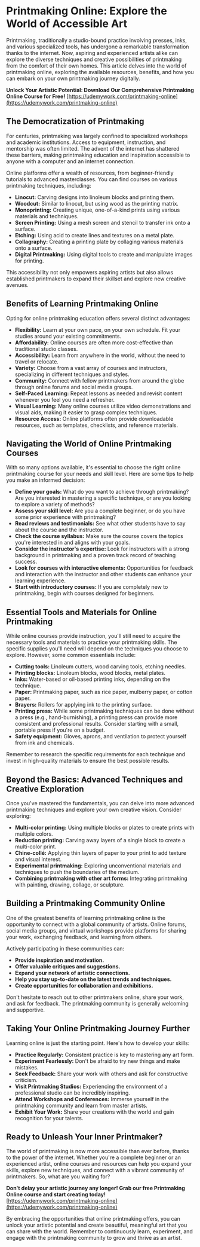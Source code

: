 # Printmaking Online: Explore the World of Accessible Art

Printmaking, traditionally a studio-bound practice involving presses, inks, and various specialized tools, has undergone a remarkable transformation thanks to the internet. Now, aspiring and experienced artists alike can explore the diverse techniques and creative possibilities of printmaking from the comfort of their own homes. This article delves into the world of printmaking online, exploring the available resources, benefits, and how you can embark on your own printmaking journey digitally.

**Unlock Your Artistic Potential: Download Our Comprehensive Printmaking Online Course for Free!** [https://udemywork.com/printmaking-online](https://udemywork.com/printmaking-online)

## The Democratization of Printmaking

For centuries, printmaking was largely confined to specialized workshops and academic institutions. Access to equipment, instruction, and mentorship was often limited. The advent of the internet has shattered these barriers, making printmaking education and inspiration accessible to anyone with a computer and an internet connection.

Online platforms offer a wealth of resources, from beginner-friendly tutorials to advanced masterclasses. You can find courses on various printmaking techniques, including:

*   **Linocut:** Carving designs into linoleum blocks and printing them.
*   **Woodcut:** Similar to linocut, but using wood as the printing matrix.
*   **Monoprinting:** Creating unique, one-of-a-kind prints using various materials and techniques.
*   **Screen Printing:** Using a mesh screen and stencil to transfer ink onto a surface.
*   **Etching:** Using acid to create lines and textures on a metal plate.
*   **Collagraphy:** Creating a printing plate by collaging various materials onto a surface.
*   **Digital Printmaking:** Using digital tools to create and manipulate images for printing.

This accessibility not only empowers aspiring artists but also allows established printmakers to expand their skillset and explore new creative avenues.

## Benefits of Learning Printmaking Online

Opting for online printmaking education offers several distinct advantages:

*   **Flexibility:** Learn at your own pace, on your own schedule. Fit your studies around your existing commitments.
*   **Affordability:** Online courses are often more cost-effective than traditional studio classes.
*   **Accessibility:** Learn from anywhere in the world, without the need to travel or relocate.
*   **Variety:** Choose from a vast array of courses and instructors, specializing in different techniques and styles.
*   **Community:** Connect with fellow printmakers from around the globe through online forums and social media groups.
*   **Self-Paced Learning:** Repeat lessons as needed and revisit content whenever you feel you need a refresher.
*   **Visual Learning:** Many online courses utilize video demonstrations and visual aids, making it easier to grasp complex techniques.
*   **Resource Access:** Online platforms often provide downloadable resources, such as templates, checklists, and reference materials.

## Navigating the World of Online Printmaking Courses

With so many options available, it's essential to choose the right online printmaking course for your needs and skill level. Here are some tips to help you make an informed decision:

*   **Define your goals:** What do you want to achieve through printmaking? Are you interested in mastering a specific technique, or are you looking to explore a variety of methods?
*   **Assess your skill level:** Are you a complete beginner, or do you have some prior experience with printmaking?
*   **Read reviews and testimonials:** See what other students have to say about the course and the instructor.
*   **Check the course syllabus:** Make sure the course covers the topics you're interested in and aligns with your goals.
*   **Consider the instructor's expertise:** Look for instructors with a strong background in printmaking and a proven track record of teaching success.
*   **Look for courses with interactive elements:** Opportunities for feedback and interaction with the instructor and other students can enhance your learning experience.
*   **Start with introductory courses:** If you are completely new to printmaking, begin with courses designed for beginners.

## Essential Tools and Materials for Online Printmaking

While online courses provide instruction, you'll still need to acquire the necessary tools and materials to practice your printmaking skills. The specific supplies you'll need will depend on the techniques you choose to explore. However, some common essentials include:

*   **Cutting tools:** Linoleum cutters, wood carving tools, etching needles.
*   **Printing blocks:** Linoleum blocks, wood blocks, metal plates.
*   **Inks:** Water-based or oil-based printing inks, depending on the technique.
*   **Paper:** Printmaking paper, such as rice paper, mulberry paper, or cotton paper.
*   **Brayers:** Rollers for applying ink to the printing surface.
*   **Printing press:** While some printmaking techniques can be done without a press (e.g., hand-burnishing), a printing press can provide more consistent and professional results. Consider starting with a small, portable press if you're on a budget.
*   **Safety equipment:** Gloves, aprons, and ventilation to protect yourself from ink and chemicals.

Remember to research the specific requirements for each technique and invest in high-quality materials to ensure the best possible results.

## Beyond the Basics: Advanced Techniques and Creative Exploration

Once you've mastered the fundamentals, you can delve into more advanced printmaking techniques and explore your own creative vision. Consider exploring:

*   **Multi-color printing:** Using multiple blocks or plates to create prints with multiple colors.
*   **Reduction printing:** Carving away layers of a single block to create a multi-color print.
*   **Chine-collé:** Applying thin layers of paper to your print to add texture and visual interest.
*   **Experimental printmaking:** Exploring unconventional materials and techniques to push the boundaries of the medium.
*   **Combining printmaking with other art forms:** Integrating printmaking with painting, drawing, collage, or sculpture.

## Building a Printmaking Community Online

One of the greatest benefits of learning printmaking online is the opportunity to connect with a global community of artists. Online forums, social media groups, and virtual workshops provide platforms for sharing your work, exchanging feedback, and learning from others.

Actively participating in these communities can:

*   **Provide inspiration and motivation.**
*   **Offer valuable critiques and suggestions.**
*   **Expand your network of artistic connections.**
*   **Help you stay up-to-date on the latest trends and techniques.**
*   **Create opportunities for collaboration and exhibitions.**

Don't hesitate to reach out to other printmakers online, share your work, and ask for feedback. The printmaking community is generally welcoming and supportive.

## Taking Your Online Printmaking Journey Further

Learning online is just the starting point. Here's how to develop your skills:

*   **Practice Regularly:** Consistent practice is key to mastering any art form.
*   **Experiment Fearlessly:** Don't be afraid to try new things and make mistakes.
*   **Seek Feedback:** Share your work with others and ask for constructive criticism.
*   **Visit Printmaking Studios:** Experiencing the environment of a professional studio can be incredibly inspiring.
*   **Attend Workshops and Conferences:** Immerse yourself in the printmaking community and learn from master artists.
*   **Exhibit Your Work:** Share your creations with the world and gain recognition for your talents.

## Ready to Unleash Your Inner Printmaker?

The world of printmaking is now more accessible than ever before, thanks to the power of the internet. Whether you're a complete beginner or an experienced artist, online courses and resources can help you expand your skills, explore new techniques, and connect with a vibrant community of printmakers. So, what are you waiting for?

**Don't delay your artistic journey any longer! Grab our free Printmaking Online course and start creating today!** [https://udemywork.com/printmaking-online](https://udemywork.com/printmaking-online)

By embracing the opportunities that online printmaking offers, you can unlock your artistic potential and create beautiful, meaningful art that you can share with the world. Remember to continuously learn, experiment, and engage with the printmaking community to grow and thrive as an artist.
